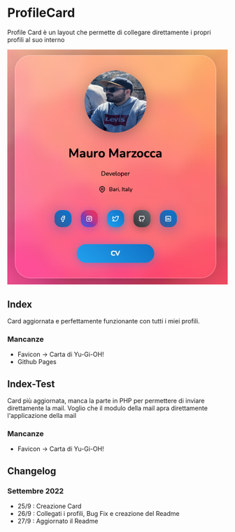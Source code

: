 # ProfileCard
 
Profile Card è un layout che permette di collegare direttamente i propri profili al suo interno 

![card](card.png)
## Index 

Card aggiornata e perfettamente funzionante con tutti i miei profili.

### Mancanze

- Favicon -> Carta di Yu-Gi-OH!
- Github Pages
## Index-Test

Card più aggiornata, manca la parte in PHP per permettere di inviare direttamente la mail. 
Voglio che il modulo della mail apra direttamente l'applicazione della mail 

### Mancanze

- Favicon -> Carta di Yu-Gi-OH!

## Changelog

### Settembre 2022

- 25/9 : Creazione Card
- 26/9 : Collegati i profili, Bug Fix e creazione del Readme
- 27/9 : Aggiornato il Readme 